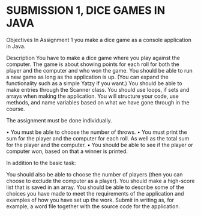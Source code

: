 # SUBMISSION 1, DICE GAMES IN JAVA

Objectives In Assignment 1 you make a dice game as a console application in Java.

Description You have to make a dice game where you play against the computer. The game is about showing points for each roll for both the player and the computer and who won the game. You should be able to run a new game as long as the application is up. (You can expand the functionality such as a simple Yatzy if you want.) You should be able to make entries through the Scanner class. You should use loops, if sets and arrays when making the application. You will structure your code, use methods, and name variables based on what we have gone through in the course.

The assignment must be done individually.

• You must be able to choose the number of throws.
• You must print the sum for the player and the computer for each roll. As well as the total sum for the player and the computer.
• You should be able to see if the player or computer won, based on that a winner is printed.

In addition to the basic task:

You should also be able to choose the number of players (then you can choose to exclude the computer as a player).
You should make a high-score list that is saved in an array.
You should be able to describe some of the choices you have made to meet the requirements of the application and examples of how you have set up the work. Submit in writing as, for example, a word file together with the source code for the application.
